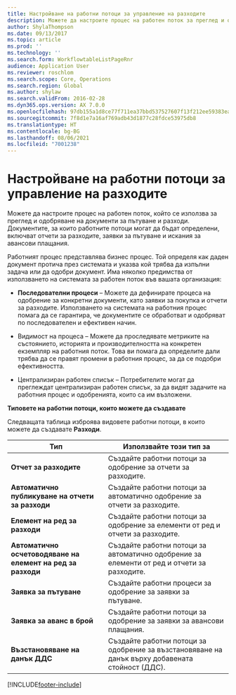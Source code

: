 ```yaml
---
title: Настройване на работни потоци за управление на разходите
description: Можете да настроите процес на работен поток за преглед и одобряване на документи за пътуване и разходи.
author: ShylaThompson
ms.date: 09/13/2017
ms.topic: article
ms.prod: ''
ms.technology: ''
ms.search.form: WorkflowtableListPageRnr
audience: Application User
ms.reviewer: roschlom
ms.search.scope: Core, Operations
ms.search.region: Global
ms.author: shylaw
ms.search.validFrom: 2016-02-28
ms.dyn365.ops.version: AX 7.0.0
ms.openlocfilehash: 97db155a1d8ce77f711ea37bbd537527607f13f212ee59383ea165f5e46b81ba
ms.sourcegitcommit: 7f8d1e7a16af769adb43d1877c28fdce53975db8
ms.translationtype: HT
ms.contentlocale: bg-BG
ms.lasthandoff: 08/06/2021
ms.locfileid: "7001238"
---
```

# <a name="set-up-expense-management-workflows"></a>Настройване на работни потоци за управление на разходите

Можете да настроите процес на работен поток, който се използва за преглед и одобряване на документи за пътуване и разходи. Документите, за които работните потоци могат да бъдат определени, включват отчети за разходите, заявки за пътуване и искания за авансови плащания.

Работният процес представлява бизнес процес. Той определя как даден документ протича през системата и указва кой трябва да изпълни задача или да одобри документ. Има няколко предимства от използването на системата за работен поток във вашата организация:

-   **Последователни процеси** – Можете да дефинирате процеса на одобрение за конкретни документи, като заявки за покупка и отчети за разходите. Използването на системата на работния процес помага да се гарантира, че документите се обработват и одобряват по последователен и ефективен начин.

-   Видимост на процеса – Можете да проследявате метриките на състоянието, историята и производителността на конкретен екземпляр на работния поток. Това ви помага да определите дали трябва да се правят промени в работния процес, за да се подобри ефективността.

-   Централизиран работен списък – Потребителите могат да преглеждат централизиран работен списък, за да видят задачите на работния процес и одобренията, които са им възложени. 

**Типовете на работни потоци, които можете да създавате**

Следващата таблица изброява видовете работни потоци, в които можете да създавате **Разходи**.


|              <strong>Тип</strong>              |                   <strong>Използвайте този тип за</strong>                   |
|-------------------------------------------------|-----------------------------------------------------------------------|
|         <strong>Отчет за разходите</strong>         |            Създайте работни потоци за одобрение за отчети за разходите.             |
|  <strong>Автоматично публикуване на отчети за разходи</strong>   |        Създайте работни потоци за автоматично одобрение за отчети за разходите.        |
|       <strong>Елемент на ред за разходи</strong>        |     Създайте работни потоци за одобрение за елементи от ред и отчети за разходите.      |
| <strong>Автоматично осчетоводяване на елемент на ред за разходи</strong> | Създайте работни потоци за автоматично одобрение за елементи от ред и отчети за разходите. |
|       <strong>Заявка за пътуване</strong>       |          Създайте работни процеси за одобрение за заявки за пътуване.           |
|      <strong>Заявка за аванс в брой</strong>      |         Създайте работни потоци за одобрение за заявки за авансови плащания.          |
|        <strong>Възстановяване на данък ДДС</strong>        | Създайте работни потоци за одобрение за възстановяване на данък върху добавената стойност (ДДС).  |



[!INCLUDE[footer-include](../includes/footer-banner.md)]
